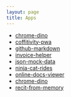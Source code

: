 ```yaml
---
layout: page
title: Apps
---
```


<div class="col-md-12 col-sm-12 col-xs-12">
    <ul class="list-unstyled">
        <li><span><a href="{{ BASE_PATH }}/chrome-dino">chrome-dino</a></span></li>
        <li><span><a href="{{ BASE_PATH }}/coffitivity-pwa">coffitivity-pwa</a></span></li>
        <li><span><a href="{{ BASE_PATH }}/github-markdown">github-markdown</a></span></li>
        <li><span><a href="{{ BASE_PATH }}/invoice-helper">invoice-helper</a></span></li>
        <li><span><a href="{{ BASE_PATH }}/json-mock-data">json-mock-data</a></span></li>
        <li><span><a href="{{ BASE_PATH }}/ninja-cat-rides">ninja-cat-rides</a></span></li>
        <li><span><a href="{{ BASE_PATH }}/online-docs-viewer">online-docs-viewer</a></span></li>
        <li><span><a href="{{ BASE_PATH }}/chrome-dino">chrome-dino</a></span></li>
        <li><span><a href="{{ BASE_PATH }}/recit-from-memory">recit-from-memory</a></span></li>
    </ul>
</div>

<div class="clearfix"></div>